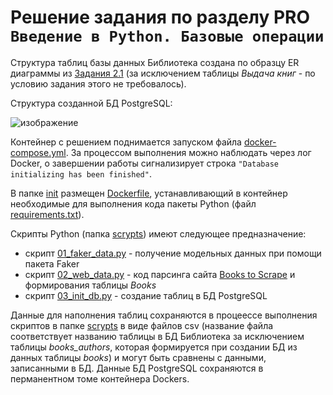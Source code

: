 # Решение задания по разделу PRO ```Введение в Python. Базовые операции```

Структура таблиц базы данных Библиотека создана по образцу ER диаграммы из [Задания 2.1](/test_2.1/task_2.1.png) (за исключением таблицы _Выдача книг_ - по условию задания этого не требовалось).

Структура созданной БД PostgreSQL:

![изображение](https://github.com/UncleJoe1973/1T_course/assets/29273924/bfc5b713-b156-4ca9-b0b6-a88b38681ded)

Контейнер с решением поднимается запуском файла [docker-compose.yml](docker-compose.yml). За процессом выполнения можно наблюдать через лог Docker, о завершении работы сигнализирует строка ```"Database initializing has been finished"```.

В папке [init](./init) размещен [Dockerfile](./init/Dockerfile), устанавливающий в контейнер необходимые для выполнения кода пакеты Python (файл [requirements.txt](./init/requirements.txt)).

Скрипты Python (папка [scrypts](./scrypts)) имеют следующее предназначение: 

  * скрипт [01_faker_data.py](/scrypts/01_faker_data.py) - получение модельных данных при помощи пакета Faker
  * скрипт [02_web_data.py](/scrypts/02_web_data.py) - код парсинга сайта [Books to Scrape](https://books.toscrape.com/) и формирования таблицы _Books_
  * скрипт [03_init_db.py](/scrypts/03_init_db.py) - создание таблиц в БД PostgreSQL

Данные для наполнения таблиц сохраняются в процеессе выполнения скриптов в папке [scrypts](./scrypts) в виде файлов csv (название файла соответствует названию таблицы в БД Библиотека за исключением таблицы _books_authors_, которая формируется при создании БД из данных таблицы _books_) и могут быть сравнены с данными, записанными в БД. Данные БД PostgreSQL сохраняются в перманентном томе контейнера Dockers.
